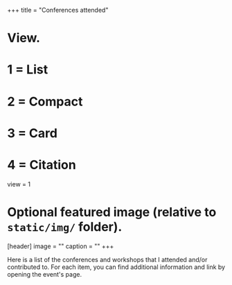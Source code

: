 +++
title = "Conferences attended"

# View.
#   1 = List
#   2 = Compact
#   3 = Card
#   4 = Citation
view = 1

# Optional featured image (relative to `static/img/` folder).
[header]
image = ""
caption = ""
+++

Here is a list of the conferences and workshops that I attended and/or contributed to. For each item, you can find additional information and link by opening the event's page.
